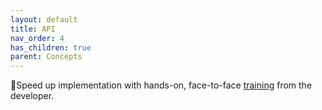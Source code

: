 ```yaml
---
layout: default
title: API
nav_order: 4
has_children: true
parent: Concepts
---
```


🚀Speed up implementation with hands-on, face-to-face [training](https://www.jube.io/jube-training) from the developer.